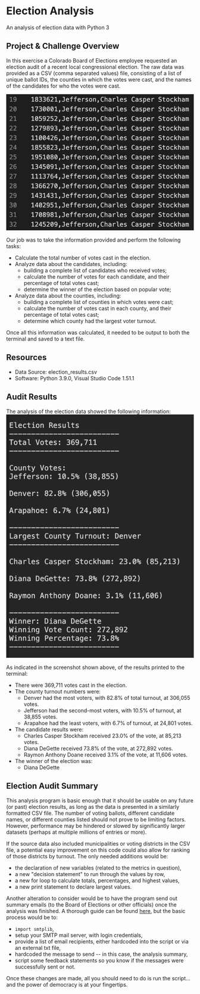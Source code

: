# Election Analysis
An analysis of election data with Python 3

## Project & Challenge Overview
In this exercise a Colorado Board of Elections employee requested an election audit of a recent local congressional election. The raw data was provided as a CSV (comma separated values) file, consisting of a list of unique ballot IDs, the counties in which the votes were cast, and the names of the candidates for who the votes were cast.

![Raw Election Data in CSV format](analysis/election_results_csv.png)

Our job was to take the information provided and perform the following tasks:
- Calculate the total number of votes cast in the election.
- Analyze data about the candidates, including:
    - building a complete list of candidates who received votes;
    - calculate the number of votes for each candidate, and their percentage of total votes cast;
    - determine the winner of the election based on popular vote;
- Analyze data about the counties, including:
    - building a complete list of counties in which votes were cast;
    - calculate the number of votes cast in each county, and their percentage of total votes cast;
    - determine which county had the largest voter turnout.

Once all this information was calculated, it needed to be output to both the terminal and saved to a text file.

## Resources
- Data Source: election_results.csv
- Software: Python 3.9.0, Visual Studio Code 1.51.1

## Audit Results
The analysis of the election data showed the following information:
![Election Results as printed to the Terminal](analysis/election_results_terminal.png)

As indicated in the screenshot shown above, of the results printed to the terminal:
- There were 369,711 votes cast in the election.
- The county turnout numbers were:
    - Denver had the most voters, with 82.8% of total turnout, at 306,055 votes.
    - Jefferson had the second-most voters, with 10.5% of turnout, at 38,855 votes.
    - Arapahoe had the least voters, with 6.7% of turnout, at 24,801 votes.
- The candidate results were:
    - Charles Casper Stockham received 23.0% of the vote, at 85,213 votes.
    - Diana DeGette received 73.8% of the vote, at 272,892 votes.
    - Raymon Anthony Doane received 3.1% of the vote, at 11,606 votes.
- The winner of the election was:
    - Diana DeGette

## Election Audit Summary
This analysis program is basic enough that it should be usable on any future (or past) election results, as long as the data is presented in a similarly formatted CSV file. The number of voting ballots, different candidate names, or different counties listed should not prove to be limiting factors. However, performance may be hindered or slowed by significantly larger datasets (perhaps at multiple millions of entries or more).

If the source data also included municipalities or voting districts in the CSV file, a potential easy improvement on this code could also allow for ranking of those districts by turnout. The only needed additions would be:
- the declaration of new variables (related to the metrics in question),
- a new "decision statement" to run through the values by row,
- a new for loop to calculate totals, percentages, and highest values,
- a new print statement to declare largest values.

Another alteration to consider would be to have the program send out summary emails (to the Board of Elections or other officials) once the analysis was finished. A thorough guide can be found [here](https://thepythonguru.com/sending-emails-in-python-tutorial-with-code-examples/), but the basic process would be to:
- `import smtplib`,
- setup your SMTP mail server, with login credentials,
- provide a list of email recipients, either hardcoded into the script or via an external txt file,
- hardcoded the message to send -- in this case, the analysis summary,
- script some feedback statements so you know if the messages were successfully sent or not.

Once these changes are made, all you should need to do is run the script... and the power of democracy is at your fingertips.